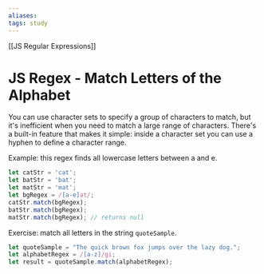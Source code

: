 ```yaml
---
aliases:
tags: study
---
```

[[JS Regular Expressions]]
# JS Regex - Match Letters of the Alphabet
You can use character sets to specify a group of characters to match, but it's inefficient when you need to match a large range of characters.
There's a built-in feature that makes it simple: inside a character set you can use a hyphen to define a character range.

Example: this regex finds all lowercase letters between a and e.

```js
let catStr = 'cat';
let batStr = 'bat';
let matStr = 'mat';
let bgRegex = /[a-e]at/;
catStr.match(bgRegex);
batStr.match(bgRegex);
matStr.match(bgRegex); // returns null
```

Exercise: match all letters in the string `quoteSample`.

```js
let quoteSample = "The quick brown fox jumps over the lazy dog.";
let alphabetRegex = /[a-z]/gi;
let result = quoteSample.match(alphabetRegex);
```